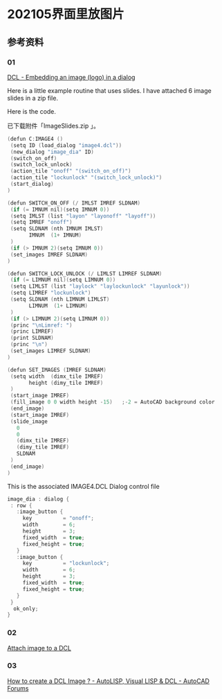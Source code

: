 # 202105界面里放图片

## 参考资料

### 01

[DCL - Embedding an image (logo) in a dialog](https://forums.augi.com/showthread.php?5305-DCL-Embedding-an-image-(logo)-in-a-dialog)

Here is a little example routine that uses slides. I have attached 6 image slides in a zip file.

Here is the code.

已下载附件「ImageSlides.zip 」。

```c
(defun C:IMAGE4 ()
 (setq ID (load_dialog "image4.dcl"))
 (new_dialog "image_dia" ID)
 (switch_on_off)
 (switch_lock_unlock)
 (action_tile "onoff" "(switch_on_off)")
 (action_tile "lockunlock" "(switch_lock_unlock)")
 (start_dialog)
)

(defun SWITCH_ON_OFF (/ IMLST IMREF SLDNAM)
 (if (= IMNUM nil)(setq IMNUM 0))
 (setq IMLST (list "layon" "layonoff" "layoff"))
 (setq IMREF "onoff")
 (setq SLDNAM (nth IMNUM IMLST)
       IMNUM  (1+ IMNUM)
 )
 (if (> IMNUM 2)(setq IMNUM 0))
 (set_images IMREF SLDNAM)
)

(defun SWITCH_LOCK_UNLOCK (/ LIMLST LIMREF SLDNAM)
 (if (= LIMNUM nil)(setq LIMNUM 0))
 (setq LIMLST (list "laylock" "laylockunlock" "layunlock"))
 (setq LIMREF "lockunlock")
 (setq SLDNAM (nth LIMNUM LIMLST)
       LIMNUM  (1+ LIMNUM)
 )
 (if (> LIMNUM 2)(setq LIMNUM 0))
 (princ "\nLimref: ")
 (princ LIMREF)
 (print SLDNAM)
 (princ "\n")
 (set_images LIMREF SLDNAM)
)

(defun SET_IMAGES (IMREF SLDNAM)
 (setq width  (dimx_tile IMREF)
       height (dimy_tile IMREF)
 )
 (start_image IMREF)
 (fill_image 0 0 width height -15)   ;-2 = AutoCAD background color
 (end_image)
 (start_image IMREF)
 (slide_image
   0
   0
   (dimx_tile IMREF)
   (dimy_tile IMREF)
   SLDNAM
 )
 (end_image)
)
```

This is the associated IMAGE4.DCL Dialog control file

```c
image_dia : dialog {
 : row {
   :image_button {         
     key          = "onoff";
     width        = 6;
     height       = 3; 
     fixed_width  = true;
     fixed_height = true;
   }       
   :image_button {         
     key          = "lockunlock";
     width        = 6;
     height       = 3;
     fixed_width  = true;
     fixed_height = true;
   }      
 } 
  ok_only;
}
```

### 02

[Attach image to a DCL](https://www.theswamp.org/index.php?topic=43931.msg492452#msg492452)

### 03

[How to create a DCL Image ? - AutoLISP, Visual LISP & DCL - AutoCAD Forums](https://www.cadtutor.net/forum/topic/22721-how-to-create-a-dcl-image/)